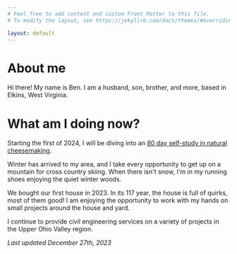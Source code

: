 ```yaml
---
# Feel free to add content and custom Front Matter to this file.
# To modify the layout, see https://jekyllrb.com/docs/themes/#overriding-theme-defaults

layout: default
---
```


# About me

Hi there! My name is Ben. I am a husband, son, brother, and more, based in Elkins, West Virginia.

# What am I doing now?

Starting the first of 2024, I will be diving into an [80 day self-study in natural cheesemaking](/cheese.html).

Winter has arrived to my area, and I take every opportunity to get up on a mountain for cross country skiing. When there isn't snow, I'm in my running shoes enjoying the quiet winter woods.

We bought our first house in 2023. In its 117 year, the house is full of quirks, most of them good! I am enjoying the opportunity to work with my hands on small projects around the house and yard.

I continue to provide civil engineering services on a variety of projects in the Upper Ohio Valley region.

*Last updated December 27th, 2023*


